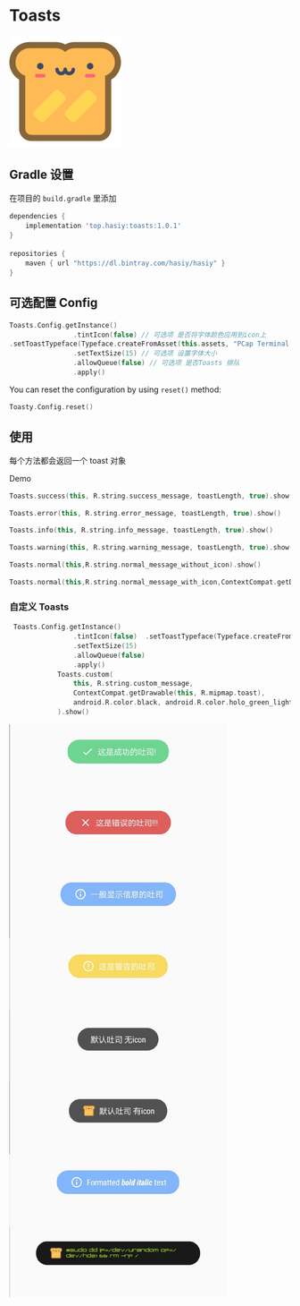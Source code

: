 # Toasts

[![VRUWB4.png](README.assets/VRUWB4.png)](https://imgchr.com/i/VRUWB4)

## Gradle 设置

在项目的 `build.gradle` 里添加

```gradle
dependencies {
    implementation 'top.hasiy:toasts:1.0.1'
}

repositories {
    maven { url "https://dl.bintray.com/hasiy/hasiy" }
}
```

## 可选配置 Config 

```kotlin
Toasts.Config.getInstance()
                .tintIcon(false) // 可选项 是否将字体颜色应用到icon上
.setToastTypeface(Typeface.createFromAsset(this.assets, "PCap Terminal.otf")) // 可选项 设置字体
                .setTextSize(15) // 可选项 设置字体大小
                .allowQueue(false) // 可选项 是否Toasts 排队
                .apply()
```

You can reset the configuration by using `reset()` method:

```kotlin
Toasty.Config.reset()
```

## 使用

每个方法都会返回一个 toast 对象 

Demo

``` kotlin
Toasts.success(this, R.string.success_message, toastLength, true).show()
```
``` kotlin
Toasts.error(this, R.string.error_message, toastLength, true).show()
```
``` kotlin
Toasts.info(this, R.string.info_message, toastLength, true).show()
```
``` kotlin
Toasts.warning(this, R.string.warning_message, toastLength, true).show()
```
``` kotlin
Toasts.normal(this,R.string.normal_message_without_icon).show()
```
``` kotlin
Toasts.normal(this,R.string.normal_message_with_icon,ContextCompat.getDrawable(this, R.mipmap.toast)).show()
```
### 自定义 Toasts

``` kotlin
 Toasts.Config.getInstance()
                .tintIcon(false)  .setToastTypeface(Typeface.createFromAsset(this.assets, "PCap Terminal.otf")) 
                .setTextSize(15) 
                .allowQueue(false) 
                .apply()
            Toasts.custom(
                this, R.string.custom_message,
                ContextCompat.getDrawable(this, R.mipmap.toast),
                android.R.color.black, android.R.color.holo_green_light, toastLength, true, true
            ).show()
```
[![VRBIlq.jpg](README.assets/VRBIlq.jpg)](https://imgchr.com/i/VRBIlq)



